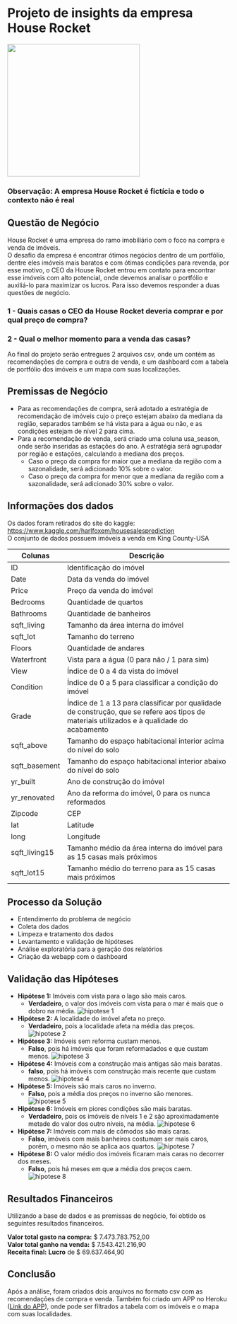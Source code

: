 # Projeto de insights da empresa House Rocket
<img src="https://github.com/jhonatanmarques92/house_rocket_insight_project/blob/main/img/House-For-Sale.jpg" width="300" height="300">

### Observação: A empresa House Rocket é fictícia e todo o contexto não é real

## Questão de Negócio  
House Rocket é uma empresa do ramo imobiliário com o foco na compra e venda de imóveis.  
O desafio da empresa é encontrar ótimos negócios dentro de um portfólio, dentre eles imóveis mais baratos e com ótimas condições para revenda, por esse motivo,
o CEO da House Rocket entrou em contato para encontrar esse imóveis com alto potencial, onde devemos analisar o portfólio e auxiliá-lo para maximizar os lucros. Para isso devemos responder a duas questões de negócio.  
### 1 - Quais casas o CEO da House Rocket deveria comprar e por qual preço de compra?  
### 2 - Qual o melhor momento para a venda das casas?  
Ao final do projeto serão entregues 2 arquivos csv, onde um contém as recomendações de compra e outra de venda, e um dashboard com a tabela de portfólio dos imóveis e um mapa com suas localizações.  

## Premissas de Negócio  
- Para as recomendações de compra, será adotado a estratégia de recomendação de imóveis cujo o preço estejam abaixo da mediana da região, separados também se há vista para a água ou não, e as condições estejam de nível 2 para cima.
- Para a recomendação de venda, será criado uma coluna usa_season, onde serão inseridas as estações do ano. A estratégia será agrupadar por região e estações, calculando a 
mediana dos preços.
  - Caso o preço da compra for maior que a mediana da região com a sazonalidade, será adicionado 10% sobre o valor.
  - Caso o preço da compra for menor que a mediana da região com a sazonalidade, será adicionado 30% sobre o valor.

## Informações dos dados  
Os dados foram retirados do site do kaggle: https://www.kaggle.com/harlfoxem/housesalesprediction  
O conjunto de dados possuem imóveis a venda em King County-USA

| Colunas | Descrição |
| ------- | --------- |
| ID      | Identificação do imóvel |
| Date    | Data da venda do imóvel |
| Price   | Preço da venda do imóvel |
| Bedrooms | Quantidade de quartos |
| Bathrooms | Quantidade de banheiros |
| sqft_living | Tamanho da área interna do imóvel |
| sqft_lot    | Tamanho do terreno |
| Floors    | Quantidade de andares |
| Waterfront    | Vista para a água (0 para não / 1 para sim) |
| View        | Índice de 0 a 4 da vista do imóvel |
| Condition   | Índice de 0 a 5 para classificar a condição do imóvel |
| Grade       | Índice de 1 a 13 para classificar por qualidade de construção, que se refere aos tipos de materiais utilizados e à qualidade do acabamento |
| sqft_above    | Tamanho do espaço habitacional interior acima do nível do solo |
| sqft_basement    | Tamanho do espaço habitacional interior abaixo do nível do solo |
| yr_built    | Ano de construção do imóvel |
| yr_renovated    | Ano da reforma do imóvel, 0 para os nunca reformados |
| Zipcode     | CEP |
| lat         | Latitude |
| long        | Longitude |
| sqft_living15    | Tamanho médio da área interna do imóvel para as 15 casas mais próximos |
| sqft_lot15    | Tamanho médio do terreno para as 15 casas mais próximos |   

## Processo da Solução  
- Entendimento do problema de negócio  
- Coleta dos dados  
- Limpeza e tratamento dos dados   
- Levantamento e validação de hipóteses
- Análise exploratória para a geração dos relatórios
- Criação da webapp com o dashboard  

## Validação das Hipóteses
- **Hipótese 1:** Imóveis com vista para o lago são mais caros.
  - **Verdadeiro**, o valor dos imóveis com vista para o mar é mais que o dobro na média.
  ![hipotese 1](https://github.com/jhonatanmarques92/house_rocket_insight_project/blob/main/img/h1.png)
- **Hipótese 2:** A localidade do imóvel afeta no preço.
  - **Verdadeiro**, pois a localidade afeta na média das preços.
  ![hipotese 2](https://github.com/jhonatanmarques92/house_rocket_insight_project/blob/main/img/h2.png)
- **Hipótese 3:** Imóveis sem reforma custam menos.
  - **Falso**, pois há imóveis que foram reformadados e que custam menos.
  ![hipotese 3](https://github.com/jhonatanmarques92/house_rocket_insight_project/blob/main/img/h3.png)
- **Hipótese 4:** Imóveis com a construção mais antigas são mais baratas.
  - **falso**, pois há imóveis com construção mais recente que custam menos.
  ![hipotese 4](https://github.com/jhonatanmarques92/house_rocket_insight_project/blob/main/img/h4.png)
- **Hipótese 5:** Imóveis são mais caros no inverno.
  - **Falso**, pois a média dos preços no inverno são menores.
  ![hipotese 5](https://github.com/jhonatanmarques92/house_rocket_insight_project/blob/main/img/h5.png)
- **Hipótese 6:** Imóveis em piores condições são mais baratas.
  - **Verdadeiro**, pois os imóveis de níveis 1 e 2 são aproximadamente metade do valor dos outro níveis, na média.
  ![hipotese 6](https://github.com/jhonatanmarques92/house_rocket_insight_project/blob/main/img/h6.png)
- **Hipótese 7:** Imóveis com mais de cômodos são mais caras.
  - **Falso**, imóveis com mais banheiros costumam ser mais caros, porém, o mesmo não se aplica aos quartos.
  ![hipotese 7](https://github.com/jhonatanmarques92/house_rocket_insight_project/blob/main/img/h7.png)
- **Hipótese 8:** O valor médio dos imóveis ficaram mais caras no decorrer dos meses.
  - **Falso**, pois há meses em que a média dos preços caem.
  ![hipotese 8](https://github.com/jhonatanmarques92/house_rocket_insight_project/blob/main/img/h8.png)

## Resultados Financeiros
Utilizando a base de dados e as premissas de negócio, foi obtido os seguintes resultados financeiros. 

**Valor total gasto na compra:** $ 7.473.783.752,00  
**Valor total ganho na venda:** $ 7.543.421.216,90  
**Receita final:** **Lucro** de $ 69.637.464,90 

## Conclusão
Após a análise, foram criados dois arquivos no formato csv com as recomendações de compra e venda. Também foi criado um APP no Heroku ([Link do APP](https://house-rocket-analyze.herokuapp.com/)), onde pode ser filtrados a tabela com os imóveis e o mapa com suas localidades.
